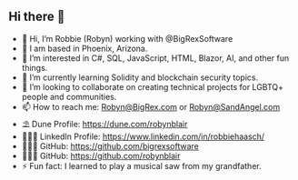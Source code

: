 ## Hi there 👋

- 👋 Hi, I’m Robbie (Robyn) working with @BigRexSoftware
- 🌵 I am based in Phoenix, Arizona.
- 👀 I’m interested in C#, SQL, JavaScript, HTML, Blazor, AI, and other fun things.
- 🌱 I’m currently learning Solidity and blockchain security topics.
- 💞️ I’m looking to collaborate on creating technical projects for LGBTQ+ people and communities.
- 📫 How to reach me: Robyn@BigRex.com or Robyn@SandAngel.com
- ⛱️ Dune Profile: https://dune.com/robynblair
- 👩🏻‍💼 LinkedIn Profile: https://www.linkedin.com/in/robbiehaasch/
- 👩🏻‍💻 GitHub: https://github.com/bigrexsoftware
- 👩🏻‍💻 GitHub: https://github.com/robynblair
- ⚡ Fun fact: I learned to play a musical saw from my grandfather.

